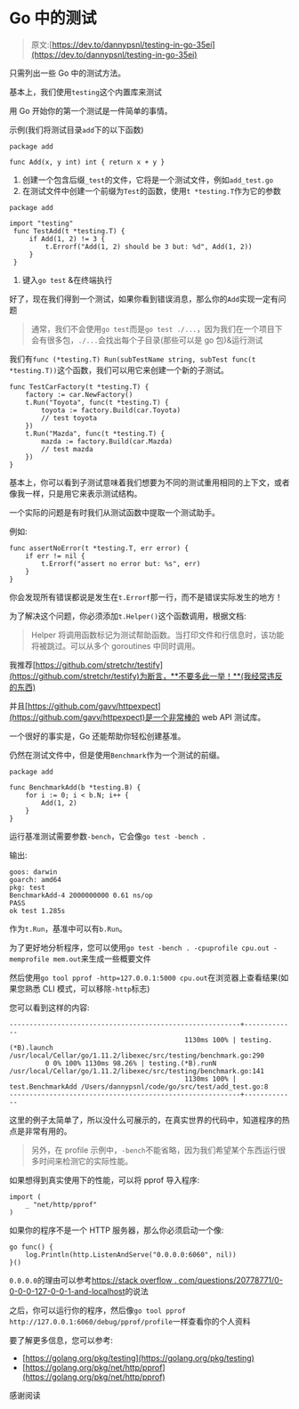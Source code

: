 # Go 中的测试

> 原文:[https://dev.to/dannypsnl/testing-in-go-35ei](https://dev.to/dannypsnl/testing-in-go-35ei)

只需列出一些 Go 中的测试方法。

基本上，我们使用`testing`这个内置库来测试

用 Go 开始你的第一个测试是一件简单的事情。

示例(我们将测试目录`add`下的以下函数)

```
package add

func Add(x, y int) int { return x + y } 
```

1.  创建一个包含后缀`_test`的文件，它将是一个测试文件，例如`add_test.go`
2.  在测试文件中创建一个前缀为`Test`的函数，使用`t *testing.T`作为它的参数

```
package add

import "testing"
 func TestAdd(t *testing.T) {
     if Add(1, 2) != 3 {
         t.Errorf("Add(1, 2) should be 3 but: %d", Add(1, 2))
     }
 } 
```

1.  键入`go test` &在终端执行

好了，现在我们得到一个测试，如果你看到错误消息，那么你的`Add`实现一定有问题

> 通常，我们不会使用`go test`而是`go test ./...`，因为我们在一个项目下会有很多包，`./...`会找出每个子目录(那些可以是 go 包)&运行测试

我们有`func (*testing.T) Run(subTestName string, subTest func(t *testing.T))`这个函数，我们可以用它来创建一个新的子测试。

```
func TestCarFactory(t *testing.T) {
    factory := car.NewFactory()
    t.Run("Toyota", func(t *testing.T) {
        toyota := factory.Build(car.Toyota)
        // test toyota
    })
    t.Run("Mazda", func(t *testing.T) {
        mazda := factory.Build(car.Mazda)
        // test mazda
    })
} 
```

基本上，你可以看到子测试意味着我们想要为不同的测试重用相同的上下文，或者像我一样，只是用它来表示测试结构。

一个实际的问题是有时我们从测试函数中提取一个测试助手。

例如:

```
func assertNoError(t *testing.T, err error) {
    if err != nil {
        t.Errorf("assert no error but: %s", err)
    }
} 
```

你会发现所有错误都说是发生在`t.Errorf`那一行，而不是错误实际发生的地方！

为了解决这个问题，你必须添加`t.Helper()`这个函数调用，根据文档:

> Helper 将调用函数标记为测试帮助函数。当打印文件和行信息时，该功能将被跳过。可以从多个 goroutines 中同时调用。

我推荐[https://github.com/stretchr/testify](https://github.com/stretchr/testify)为断言，**不要多此一举！**(我经常违反的东西)

并且[https://github.com/gavv/httpexpect](https://github.com/gavv/httpexpect)是一个非常棒的 web API 测试库。

一个很好的事实是，Go 还能帮助你轻松创建基准。

仍然在测试文件中，但是使用`Benchmark`作为一个测试的前缀。

```
package add

func BenchmarkAdd(b *testing.B) {
    for i := 0; i < b.N; i++ {
        Add(1, 2)
    }
} 
```

运行基准测试需要参数`-bench`，它会像`go test -bench .`

输出:

```
goos: darwin
goarch: amd64
pkg: test
BenchmarkAdd-4 2000000000 0.61 ns/op
PASS
ok test 1.285s 
```

作为`t.Run`，基准中可以有`b.Run`。

为了更好地分析程序，您可以使用`go test -bench . -cpuprofile cpu.out -memprofile mem.out`来生成一些概要文件

然后使用`go tool pprof -http=127.0.0.1:5000 cpu.out`在浏览器上查看结果(如果您熟悉 CLI 模式，可以移除`-http`标志)

您可以看到这样的内容:

```
----------------------------------------------------------+-------------
                                            1130ms 100% | testing.(*B).launch /usr/local/Cellar/go/1.11.2/libexec/src/testing/benchmark.go:290
         0 0% 100% 1130ms 98.26% | testing.(*B).runN /usr/local/Cellar/go/1.11.2/libexec/src/testing/benchmark.go:141
                                            1130ms 100% | test.BenchmarkAdd /Users/dannypsnl/code/go/src/test/add_test.go:8
----------------------------------------------------------+------------- 
```

这里的例子太简单了，所以没什么可展示的，在真实世界的代码中，知道程序的热点是非常有用的。

> 另外，在 profile 示例中，`-bench`不能省略，因为我们希望某个东西运行很多时间来检测它的实际性能。

如果想得到真实使用下的性能，可以将 pprof 导入程序:

```
import (
    _ "net/http/pprof"
) 
```

如果你的程序不是一个 HTTP 服务器，那么你必须启动一个像:

```
go func() {
    log.Println(http.ListenAndServe("0.0.0.0:6060", nil))
}() 
```

`0.0.0.0`的理由可以参考[https://stack overflow . com/questions/20778771/0-0-0-0-127-0-0-1-and-localhost](https://stackoverflow.com/questions/20778771/what-is-the-difference-between-0-0-0-0-127-0-0-1-and-localhost)的说法

之后，你可以运行你的程序，然后像`go tool pprof http://127.0.0.1:6060/debug/pprof/profile`一样查看你的个人资料

要了解更多信息，您可以参考:

*   [https://golang.org/pkg/testing](https://golang.org/pkg/testing)
*   [https://golang.org/pkg/net/http/pprof](https://golang.org/pkg/net/http/pprof)

感谢阅读